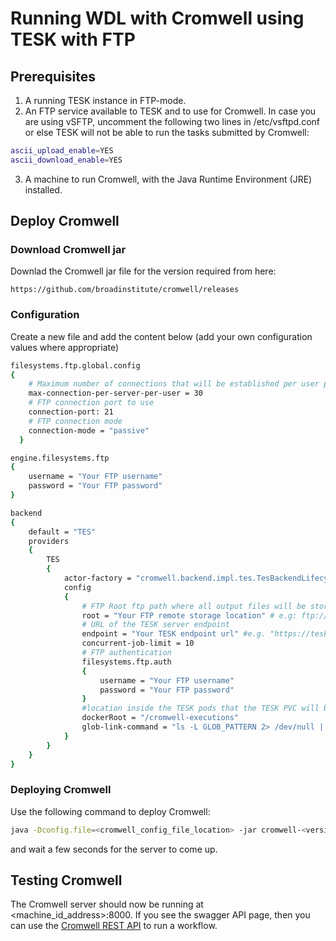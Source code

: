 # Running WDL with Cromwell using TESK with FTP

## Prerequisites
1. A running TESK instance in FTP-mode.
2. An FTP service available to TESK and to use for Cromwell. In case you are using vSFTP, uncomment the following two lines in /etc/vsftpd.conf or else TESK will not be able to run the tasks submitted by Cromwell:
```bash
ascii_upload_enable=YES
ascii_download_enable=YES
```
3. A machine to run Cromwell, with the Java Runtime Environment (JRE) installed.

## Deploy Cromwell
### Download Cromwell jar
Downlad the Cromwell jar file for the version required from here:
```
https://github.com/broadinstitute/cromwell/releases
```
### Configuration
Create a new file and add the content below (add your own configuration values where appropriate)
```bash
filesystems.ftp.global.config 
{
    # Maximum number of connections that will be established per user per host. This is across the entire Cromwell instance
    max-connection-per-server-per-user = 30
    # FTP connection port to use
    connection-port: 21
    # FTP connection mode
    connection-mode = "passive"
  }

engine.filesystems.ftp 
{
    username = "Your FTP username"
    password = "Your FTP password"
}

backend 
{
    default = "TES"
    providers 
    {
        TES
        {
            actor-factory = "cromwell.backend.impl.tes.TesBackendLifecycleActorFactory"
            config 
            {
                # FTP Root ftp path where all output files will be stored
                root = "Your FTP remote storage location" # e.g: ftp://ftp.yourserver.com/cromwell-executions/
                # URL of the TESK server endpoint
                endpoint = "Your TESK endpoint url" #e.g. "https://tesk-location.com/v1/tasks"
                concurrent-job-limit = 10
                # FTP authentication
                filesystems.ftp.auth 
                {
                    username = "Your FTP username"
                    password = "Your FTP password"
                }
                #location inside the TESK pods that the TESK PVC will be mounted on
                dockerRoot = "/cromwell-executions"
                glob-link-command = "ls -L GLOB_PATTERN 2> /dev/null | xargs -I ? ln -s ? GLOB_DIRECTORY"
            }
        }
    }
}
```

### Deploying Cromwell
Use the following command to deploy Cromwell:
```bash
java -Dconfig.file=<cromwell_config_file_location> -jar cromwell-<version>.jar server
```
and wait a few seconds for the server to come up.

## Testing Cromwell
The Cromwell server should now be running at <machine_id_address>:8000. If you see the swagger API page, then you can use the [Cromwell REST API](https://cromwell.readthedocs.io/en/stable/api/RESTAPI/) to run a workflow.